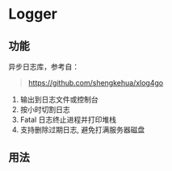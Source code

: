 # Logger

## 功能

异步日志库，参考自：

> <https://github.com/shengkehua/xlog4go>

1. 输出到日志文件或控制台
2. 按小时切割日志
3. Fatal 日志终止进程并打印堆栈
4. 支持删除过期日志, 避免打满服务器磁盘

## 用法
